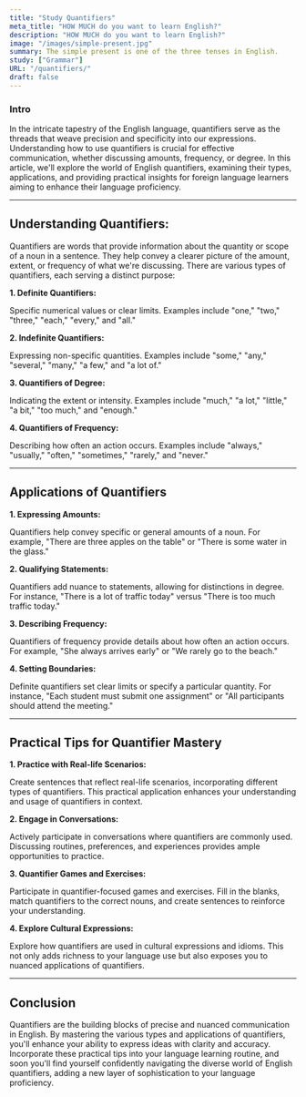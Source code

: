 ```yaml
---
title: "Study Quantifiers"
meta_title: "HOW MUCH do you want to learn English?"
description: "HOW MUCH do you want to learn English?"
image: "/images/simple-present.jpg"
summary: The simple present is one of the three tenses in English.
study: ["Grammar"]
URL: "/quantifiers/"
draft: false
---
```


### Intro 

In the intricate tapestry of the English language, quantifiers serve as the threads that weave precision and specificity into our expressions. Understanding how to use quantifiers is crucial for effective communication, whether discussing amounts, frequency, or degree. In this article, we'll explore the world of English quantifiers, examining their types, applications, and providing practical insights for foreign language learners aiming to enhance their language proficiency.

<hr>

## Understanding Quantifiers:

Quantifiers are words that provide information about the quantity or scope of a noun in a sentence. They help convey a clearer picture of the amount, extent, or frequency of what we're discussing. There are various types of quantifiers, each serving a distinct purpose:

**1. Definite Quantifiers:**

Specific numerical values or clear limits. Examples include "one," "two," "three," "each," "every," and "all."

**2. Indefinite Quantifiers:**

Expressing non-specific quantities. Examples include "some," "any," "several," "many," "a few," and "a lot of."

**3. Quantifiers of Degree:**

Indicating the extent or intensity. Examples include "much," "a lot," "little," "a bit," "too much," and "enough."

**4. Quantifiers of Frequency:**

Describing how often an action occurs. Examples include "always," "usually," "often," "sometimes," "rarely," and "never."

<hr>

## Applications of Quantifiers

**1. Expressing Amounts:**

Quantifiers help convey specific or general amounts of a noun. For example, "There are three apples on the table" or "There is some water in the glass."

**2. Qualifying Statements:**

Quantifiers add nuance to statements, allowing for distinctions in degree. For instance, "There is a lot of traffic today" versus "There is too much traffic today."

**3. Describing Frequency:**

Quantifiers of frequency provide details about how often an action occurs. For example, "She always arrives early" or "We rarely go to the beach."

**4. Setting Boundaries:**

Definite quantifiers set clear limits or specify a particular quantity. For instance, "Each student must submit one assignment" or "All participants should attend the meeting."

<hr>

## Practical Tips for Quantifier Mastery

**1. Practice with Real-life Scenarios:**

Create sentences that reflect real-life scenarios, incorporating different types of quantifiers. This practical application enhances your understanding and usage of quantifiers in context.

**2. Engage in Conversations:**

Actively participate in conversations where quantifiers are commonly used. Discussing routines, preferences, and experiences provides ample opportunities to practice.

**3. Quantifier Games and Exercises:**

Participate in quantifier-focused games and exercises. Fill in the blanks, match quantifiers to the correct nouns, and create sentences to reinforce your understanding.

**4. Explore Cultural Expressions:**

Explore how quantifiers are used in cultural expressions and idioms. This not only adds richness to your language use but also exposes you to nuanced applications of quantifiers.

<hr>

## Conclusion

Quantifiers are the building blocks of precise and nuanced communication in English. By mastering the various types and applications of quantifiers, you'll enhance your ability to express ideas with clarity and accuracy. Incorporate these practical tips into your language learning routine, and soon you'll find yourself confidently navigating the diverse world of English quantifiers, adding a new layer of sophistication to your language proficiency.
